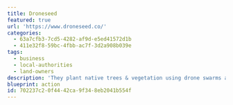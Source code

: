 ```yaml
---
title: Droneseed
featured: true
url: 'https://www.droneseed.co/'
categories:
  - 63a7cfb3-7cd5-4282-af9d-e5ed41572d1b
  - 411e32f8-59bc-4fbb-ac7f-3d2a908b039e
tags:
  - business
  - local-authorities
  - land-owners
description: 'They plant native trees & vegetation using drone swarms and spray to protect them. Provide valuable insights to customers by collecting data in the field. Work with Governments, nonprofits, and private land owners as a service provider.'
blueprint: action
id: 702237c2-0f44-42ca-9f34-8eb2041b554f
---
```

